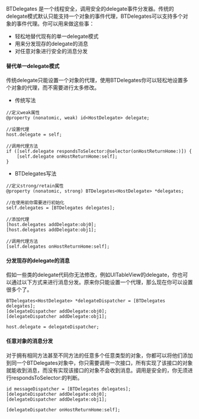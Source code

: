 BTDelegates 是一个线程安全，调用安全的delegate事件分发器。传统的delegate模式默认只能支持一个对象的事件代理，BTDelegates可以支持多个对象的事件代理。你可以用来做这些事：
- 轻松地替代现有的单一delegate模式
- 用来分发现存的delegate的消息
- 对任意对象进行安全的消息分发



#### 替代单一delegate模式
传统delegate只能设置一个对象的代理，使用BTDelegates你可以轻松地设置多个对象的代理，而不需要进行太多修改。
- 传统写法
```
//定义weak属性
@property (nonatomic, weak) id<HostDelegate> delegate;

//设置代理
host.delegate = self;

//调用代理方法
if ([self.delegate respondsToSelector:@selector(onHostReturnHome:)]) {
    [self.delegate onHostReturnHome:self];
}

```
- BTDelegates写法
```
//定义strong/retain属性
@property (nonatomic, strong) BTDelegates<HostDelegate> *delegates; 

//在使用前你需要进行初始化
self.delegates = [BTDelegates delegates];

//添加代理
[host.delegates addDelegate:obj0];
[host.delegates addDelegate:obj1];

//调用代理方法
[self.delegates onHostReturnHome:self];
```



#### 分发现存的delegate的消息
假如一些类的delegate代码你无法修改，例如UITableView的delegate，你也可以通过以下方式来进行消息分发。原来你只能设置一个代理，那么现在你可以设置很多个了。
```
BTDelegates<HostDelegate> *delegateDispatcher = [BTDelegates delegates];
[delegateDispatcher addDelegate:obj0];
[delegateDispatcher addDelegate:obj1];

host.delegate = delegateDispatcher;
```



#### 任意对象的消息分发
对于拥有相同方法甚至不同方法的任意多个任意类型的对象，你都可以将他们添加到同一个BTDelegates对象中，你只需要调用一次接口，所有实现了该接口的对象就能收到消息，而没有实现该接口的对象不会收到消息。调用是安全的，你无须进行respondsToSelector:的判断。
```
id messageDispatcher = [BTDelegates delegates];
[delegateDispatcher addDelegate:obj0];
[delegateDispatcher addDelegate:obj1];

[delegateDispatcher onHostReturnHome:self];
```
